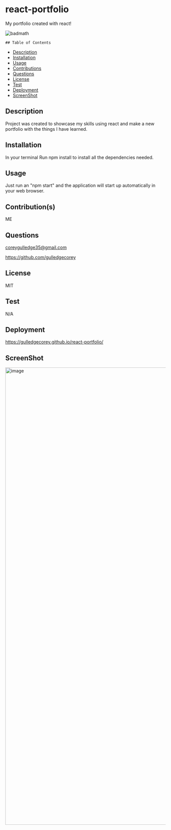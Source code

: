 # react-portfolio
My portfolio created with react!

![badmath](https://img.shields.io/github/languages/top/lernantino/badmath)

    ## Table of Contents
- [Description](#Description)
- [Installation](#Installation)
- [Usage](#Usage)
- [Contributions](#Contributions)
- [Questions](#Questions)
- [License](#License)
- [Test](#Test)
- [Deployment](#Deployment)
- [ScreenShot](#ScreenShot)

## Description
Project was created to showcase my skills using react and make a new portfolio with the things I have learned.

## Installation
In your terminal Run npm install to install all the dependencies needed.

## Usage
Just run an "npm start" and the application will start up automatically in your web browser.  

## Contribution(s)
ME

## Questions
coreygulledge35@gmail.com

https://github.com/gulledgecorey

## License
MIT

## Test
N/A

## Deployment
https://gulledgecorey.github.io/react-portfolio/

## ScreenShot
<img width="1438" alt="image" src="https://github.com/gulledgecorey/react-portfolio/assets/130395149/3a871305-041b-4c3d-95f5-b06164506189">


